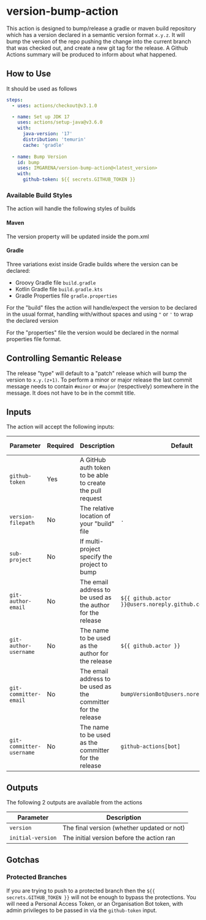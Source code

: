 # version-bump-action

This action is designed to bump/release a gradle or maven build repository which has a version declared in a
semantic version format `x.y.z`.
It will bump the version of the repo pushing the change into the current branch that was checked out,
and create a new git tag for the release.
A Github Actions summary will be produced to inform about what happened.

## How to Use

It should be used as follows
```yaml
steps:
  - uses: actions/checkout@v3.1.0

  - name: Set up JDK 17
    uses: actions/setup-java@v3.6.0
    with:
      java-version: '17'
      distribution: 'temurin'
      cache: 'gradle'
  
  - name: Bump Version
    id: bump
    uses: IMGARENA/version-bump-action@<latest_version>
    with:
      github-token: ${{ secrets.GITHUB_TOKEN }}
```

### Available Build Styles

The action will handle the following styles of builds

#### Maven

The version property will be updated inside the pom.xml

#### Gradle

Three variations exist inside Gradle builds where the version can be declared:

* Groovy Gradle file `build.gradle`
* Kotlin Gradle file `build.gradle.kts`
* Gradle Properties file `gradle.properties`

For the "build" files the action will handle/expect the version to be declared in the usual format, 
handling with/without spaces and using `"` or `'` to wrap the declared version

For the "properties" file the version would be declared in the normal properties file format.

## Controlling Semantic Release

The release "type" will default to a "patch" release which will bump the version to `x.y.(z+1)`.
To perform a minor or major release the last commit message needs to contain `#minor` or `#major` (respectively) somewhere
in the message.
It does not have to be in the commit title.

## Inputs

The action will accept the following inputs:

| Parameter                | Required | Description                                                   | Default                                        | Alternative Example |
|--------------------------|----------|----------|---------------------------------------------------------------|------------------------------------------------|
| `github-token`           | Yes      | A GitHub auth token to be able to create the pull request     |              |                            |
| `version-filepath`       | No       | The relative location of your "build" file                    | `.`         |      /service/my-super-service                             |
| `sub-project`            | No       | If multi-project specify the project to bump                  |             |      my-super-service                             |
| `git-author-email`       | No       | The email address to be used as the author for the release    | `${{ github.actor }}@users.noreply.github.com` |  |
| `git-author-username`    | No       | The name to be used as the author for the release             | `${{ github.actor }}`                          |  |
| `git-committer-email`    | No       | The email address to be used as the committer for the release | `bumpVersionBot@users.noreply.github.com`      |  |
| `git-committer-username` | No       | The name to be used as the committer for the release          | `github-actions[bot]`                          |  |

## Outputs

The following 2 outputs are available from the actions

| Parameter         | Description                                | 
|-------------------|--------------------------------------------|
| `version`         | The final version (whether updated or not) |
| `initial-version` | The initial version before the action ran  |



## Gotchas

### Protected Branches

If you are trying to push to a protected branch then the `${{ secrets.GITHUB_TOKEN }}` will not be enough to bypass
the protections. 
You will need a Personal Access Token, or an Organisation Bot token, with admin privileges to be passed in via the 
`github-token` input.

